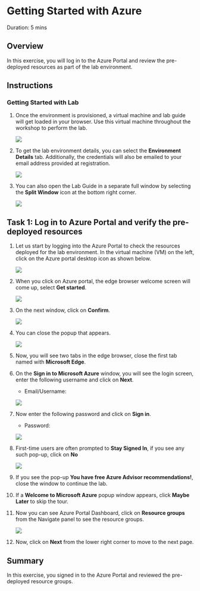 # Getting Started with Azure 
Duration: 5 mins

## Overview

In this exercise, you will log in to the Azure Portal and review the pre-deployed resources as part of the lab environment.

## Instructions

### Getting Started with Lab

1. Once the environment is provisioned, a virtual machine and lab guide will get loaded in your browser. Use this virtual machine throughout the workshop to perform the lab.

   ![](../images/getting-started-with-lab/envmain1.png)

1. To get the lab environment details, you can select the **Environment Details** tab. Additionally, the credentials will also be emailed to your email address provided at registration.

   ![](../images/getting-started-with-lab/env12.png)
    
1. You can also open the Lab Guide in a separate full window by selecting the **Split Window** icon at the bottom right corner.

   ![](../images/getting-started-with-lab/split12.png) 

## Task 1: Log in to Azure Portal and verify the pre-deployed resources

1. Let us start by logging into the Azure Portal to check the resources deployed for the lab environment. In the virtual machine (VM) on the left, click on the Azure portal desktop icon as shown below.

   ![](../images/getting-started-with-lab/windows1.png)
   
1. When you click on Azure portal, the edge browser welcome screen will come up, select **Get started**.

   ![](../images/getting-started-with-lab/getstarted.png)
   
1. On the next window, click on **Confirm**.

   ![](../images/getting-started-with-lab/tabpage.png)
   
1. You can close the popup that appears.

   ![](../images/getting-started-with-lab/withoutsi.png)
   
1. Now, you will see two tabs in the edge browser, close the first tab named with **Microsoft Edge**.

1. On the **Sign in to Microsoft Azure** window, you will see the login screen, enter the following username and click on **Next**.

   * Email/Username: <inject key="AzureUserName"></inject>

   ![](../images/getting-started-with-lab/M2-Ex1-portalsignin-1.png)

1. Now enter the following password and click on **Sign in**. 

   * Password: <inject key="AzurePassword"></inject>
   
   ![](../images/getting-started-with-lab/M2-Ex1-portalsignin-2.png)

1. First-time users are often prompted to **Stay Signed In**, if you see any such pop-up, click on **No**

   ![](../images/getting-started-with-lab/M2-Ex1-portalsignin-3.png)

1. If you see the pop-up **You have free Azure Advisor recommendations!**, close the window to continue the lab.

1. If a **Welcome to Microsoft Azure** popup window appears, click **Maybe Later** to skip the tour.

1. Now you can see Azure Portal Dashboard, click on **Resource groups** from the Navigate panel to see the resource groups.

   ![](../images/getting-started-with-lab/rgs.png)

1. Now, click on **Next** from the lower right corner to move to the next page.

## Summary

In this exercise, you signed in to the Azure Portal and reviewed the pre-deployed resource groups.
